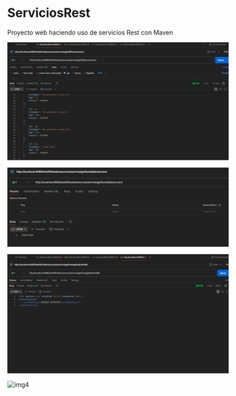 # ServiciosRest
Proyecto web haciendo uso de servicios Rest con Maven

![img1](img/img1.jpg)

![img2](img/img2.jpg)

![img3](img/img3.jpg)

![img4](img/img4.jpg)

